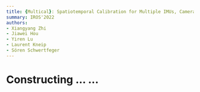 ```yaml
---
title: {Multical}: Spatiotemporal Calibration for Multiple IMUs, Cameras and LiDARs
summary: IROS'2022
authors: 
- Xiangyang Zhi
- Jiawei Hou
- Yiren Lu 
- Laurent Kneip
- Sören Schwertfeger
---
```


# Constructing ... ...